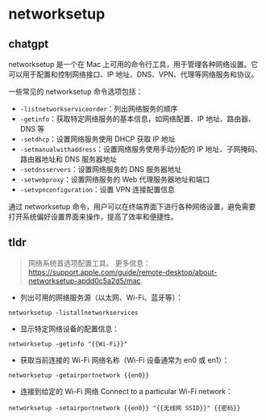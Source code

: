 # networksetup 
## chatgpt 
networksetup 是一个在 Mac 上可用的命令行工具，用于管理各种网络设置。它可以用于配置和控制网络接口、IP 地址、DNS、VPN、代理等网络服务和协议。

一些常见的 networksetup 命令选项包括：

- `-listnetworkserviceorder`：列出网络服务的顺序
- `-getinfo`：获取特定网络服务的基本信息，如网络配置、IP 地址、路由器、DNS 等
- `-setdhcp`：设置网络服务使用 DHCP 获取 IP 地址
- `-setmanualwithaddress`：设置网络服务使用手动分配的 IP 地址、子网掩码、路由器地址和 DNS 服务器地址
- `-setdnsservers`：设置网络服务的 DNS 服务器地址
- `-setwebproxy`：设置网络服务的 Web 代理服务器地址和端口
- `-setvpnconfiguration`：设置 VPN 连接配置信息

通过 networksetup 命令，用户可以在终端界面下进行各种网络设置，避免需要打开系统偏好设置界面来操作，提高了效率和便捷性。 

## tldr 
 
> 网络系统首选项配置工具。
> 更多信息：<https://support.apple.com/guide/remote-desktop/about-networksetup-apdd0c5a2d5/mac>.

- 列出可用的网络服务源（以太网、Wi-Fi、蓝牙等）：

`networksetup -listallnetworkservices`

- 显示特定网络设备的配置信息：

`networksetup -getinfo "{{Wi-Fi}}"`

- 获取当前连接的 Wi-Fi 网络名称（Wi-Fi 设备通常为 en0 或 en1）：

`networksetup -getairportnetwork {{en0}}`

- 连接到给定的 Wi-Fi 网络 Connect to a particular Wi-Fi network：

`networksetup -setairportnetwork {{en0}} "{{无线网 SSID}}" {{密码}}`
